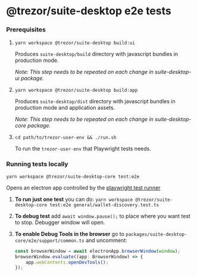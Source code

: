 # @trezor/suite-desktop e2e tests

### Prerequisites

1. `yarn workspace @trezor/suite-desktop build:ui`

    Produces `suite-desktop/build` directory with javascript bundles in production mode.

    _Note: This step needs to be repeated on each change in suite-desktop-ui package._

2. `yarn workspace @trezor/suite-desktop build:app`

    Produces `suite-desktop/dist` directory with javascript bundles in production mode and application assets.

    _Note: This step needs to be repeated on each change in suite-desktop-core package._

3. `cd path/to/trezor-user-env && ./run.sh`

    To run the `trezor-user-env` that Playwright tests needs.

### Running tests locally

`yarn workspace @trezor/suite-desktop-core test:e2e`

Opens an electron app controlled by the [playwright test runner](https://playwright.dev/)

1. **To run just one test** you can do: `yarn workspace @trezor/suite-desktop-core test:e2e general/wallet-discovery.test.ts`

2. **To debug test** add `await window.pause();` to place where you want test to stop. Debugger window will open.

3. **To enable Debug Tools in the browser** go to `packages/suite-desktop-core/e2e/support/common.ts` and uncomment:

    ```ts
    const browserWindow = await electronApp.browserWindow(window);
    browserWindow.evaluate((app: BrowserWindow) => {
        app.webContents.openDevTools();
    });
    ```
